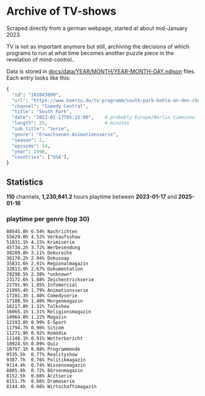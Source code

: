 # Archive of TV-shows

Scraped directly from a german webpage, started at about mid-January 2023.

TV is not as important anymore but still, archiving the decisions of which programs to run at what time
becomes another puzzle piece in the revelation of mind-control.. 

Data is stored in [docs/data/YEAR/MONTH/YEAR-MONTH-DAY.ndjson](docs/data/) files. 
Each entry looks like this:

```python
{
  "id": "181043890", 
  "url": "https://www.hoerzu.de/tv-programm/south-park-kohle-an-den-chefkoch/bid_181043890/", 
  "channel": "Comedy Central", 
  "title": "South Park", 
  "date": "2023-01-17T05:15:00",    # probably Europe/Berlin timezone 
  "length": 25,                     # minutes 
  "sub_title": "Serie", 
  "genre": "Erwachsenen-Animationsserie", 
  "season": 2, 
  "episode": 14, 
  "year": 1998, 
  "countries": ["USA"],
}
```

## Statistics

**110** channels, **1,230,841.2** hours playtime between **2023-01-17** and **2025-01-16**


### playtime per genre (top 30)

    80545.0h 6.54% Nachrichten
    55629.8h 4.52% Verkaufsshow
    51031.1h 4.15% Krimiserie
    45734.2h 3.72% Werbesendung
    38289.8h 3.11% Dokureihe
    36170.2h 2.94% Dokusoap
    35831.6h 2.91% Regionalmagazin
    32813.9h 2.67% Dokumentation
    29298.5h 2.38% *unknown*
    23172.6h 1.88% Zeichentrickserie
    22791.9h 1.85% Infomercial
    21995.4h 1.79% Animationsserie
    17281.3h 1.40% Comedyserie
    17180.5h 1.40% Morgenmagazin
    16217.8h 1.32% Talkshow
    16065.1h 1.31% Religionsmagazin
    14964.0h 1.22% Magazin
    12193.8h 0.99% E-Sport
    11794.7h 0.96% Sitcom
    11271.9h 0.92% Komödie
    11148.1h 0.91% Wetterbericht
    10924.5h 0.89% Quiz
    10797.1h 0.88% Programmende
    9535.5h  0.77% Realityshow
    9387.7h  0.76% Politikmagazin
    9114.4h  0.74% Wissensmagazin
    8805.8h  0.72% Börsenmagazin
    8152.5h  0.66% Arztserie
    8151.7h  0.66% Dramaserie
    8144.4h  0.66% Wirtschaftsmagazin
